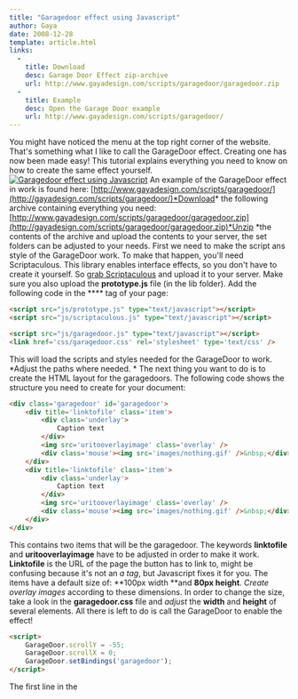 ```yaml
---
title: "Garagedoor effect using Javascript"
author: Gaya
date: 2008-12-28
template: article.html
links:
  -
    title: Download
    desc: Garage Door Effect zip-archive
    url: http://www.gayadesign.com/scripts/garagedoor/garagedoor.zip
  -
    title: Example
    desc: Open the Garage Door example
    url: http://www.gayadesign.com/scripts/garagedoor/
---
```

You might have noticed the menu at the top right corner of the website. That's something what I like to call the GarageDoor effect. Creating one has now been made easy! This tutorial explains everything you need to know on how to create the same effect yourself. [![Garagedoor effect using Javascript](/articles/garagedoor-effect-using-javascript/garageprev1.jpg "Garagedoor effect using Javascript")](/diy/garagedoor-effect-using-javascript/)<span class="more"></span> An example of the GarageDoor effect in work is found here: [http://www.gayadesign.com/scripts/garagedoor/](http://gayadesign.com/scripts/garagedoor/)*Download* the following archive containing everything you need: [http://www.gayadesign.com/scripts/garagedoor/garagedoor.zip](http://gayadesign.com/scripts/garagedoor/garagedoor.zip)*Unzip *the contents of the archive and upload the contents to your server, the set folders can be adjusted to your needs. First we need to make the script ans style of the GarageDoor work. To make that happen, you'll need Scriptaculous. This library enables interface effects, so you don't have to create it yourself. So [grab Scriptaculous](http://script.aculo.us/downloads) and upload it to your server. Make sure you also upload the **prototype.js** file (in the lib folder). Add the following code in the **** tag of your page: 
```html
<script src="js/prototype.js" type="text/javascript"></script>
<script src="js/scriptaculous.js" type="text/javascript"></script>

<script src="js/garagedoor.js" type="text/javascript"></script>
<link href='css/garagedoor.css' rel='stylesheet' type='text/css' />
```
 This will load the scripts and styles needed for the GarageDoor to work. *Adjust the paths where needed. * The next thing you want to do is to create the HTML layout for the garagedoors. The following code shows the structure you need to create for your document: 
```html
<div class='garagedoor' id='garagedoor'>
    <div title='linktofile' class='item'>
        <div class='underlay'>
            Caption text
        </div>
        <img src='uritooverlayimage' class='overlay' />
        <div class='mouse'><img src='images/nothing.gif' />&nbsp;</div>
    </div>
    <div title='linktofile' class='item'>
        <div class='underlay'>
            Caption text
        </div>
        <img src='uritooverlayimage' class='overlay' />
        <div class='mouse'><img src='images/nothing.gif' />&nbsp;</div>
    </div>
</div>
```
 This contains two items that will be the garagedoor. The keywords **linktofile** and **uritooverlayimage** have to be adjusted in order to make it work. **Linktofile** is the URL of the page the button has to link to, might be confusing because it's not an *a tag*, but Javascript fixes it for you. The items have a default size of: **100px width **and **80px height**. *Create overlay images* according to these dimensions. In order to change the size, take a look in the **garagedoor.css** file and *adjust* the **width** and **height** of several elements. All there is left to do is call the GarageDoor to enable the effect! 
```html
<script>
    GarageDoor.scrollY = -55;
    GarageDoor.scrollX = 0;
    GarageDoor.setBindings('garagedoor');
</script>
```
 The first line in the **<script>** tag sets the amount of scrolling the overlay has to do when the cursor is floating over an item. In this example the overlay has to go 55 up, which means move -55px on the Y-axis. You can also make it scroll horizontal. Give the **id** of the **garagedoor container** to the **setBindings** method and the GarageDoor effect will be initialized! Be sure to make the call **after** creating the **html**. You are now set to use the GarageDoor Effect. Good luck!